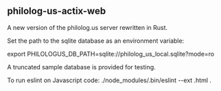 ## philolog-us-actix-web

A new version of the philolog.us server rewritten in Rust.  

Set the path to the sqlite database as an environment variable:

export PHILOLOGUS_DB_PATH=sqlite://philolog_us_local.sqlite?mode=ro

A truncated sample database is provided for testing.


To run eslint on Javascript code: ./node_modules/.bin/eslint --ext .html .
